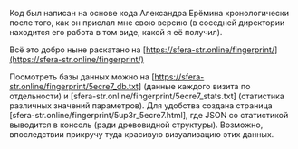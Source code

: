 Код был написан на основе кода Александра Ерёмина хронологически после того, как он прислал мне свою версию (в соседней директории находится его работа в том виде, какой я её получил).

Всё это добро ныне раскатано на [https://sfera-str.online/fingerprint/](https://sfera-str.online/fingerprint/)

Посмотреть базы данных можно на [https://sfera-str.online/fingerprint/5ecre7_db.txt] (данные каждого визита по отдельности) и [sfera-str.online/fingerprint/5ecre7_stats.txt] (статистика различных значений параметров). Для удобства создана страница [sfera-str.online/fingerprint/5up3r_5ecre7.html], где JSON со статистикой выводится в консоль (ради древовидной структуры). Возможно, впоследствии прикручу туда красивую визуализацию этих данных.

